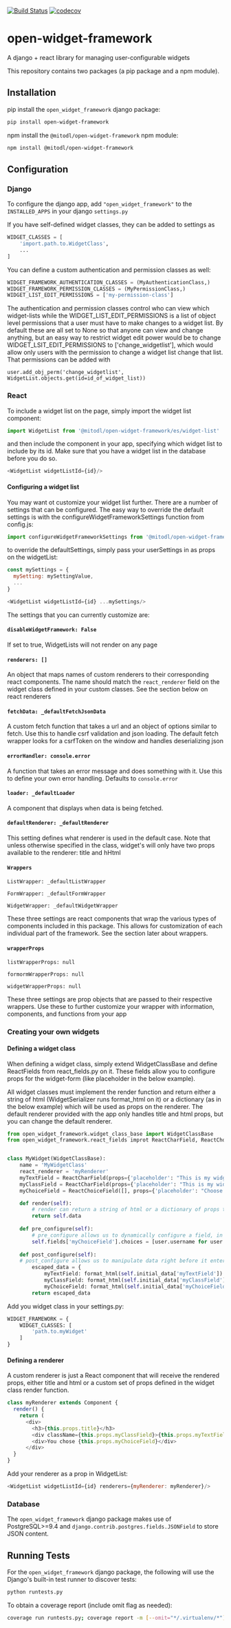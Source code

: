 [![Build Status](https://travis-ci.org/mitodl/open-widget-framework.svg?branch=master)](https://travis-ci.org/mitodl/open-widget-framework)
[![codecov](https://codecov.io/gh/mitodl/open-widget-framework/branch/master/graph/badge.svg)](https://codecov.io/gh/mitodl/open-widget-framework)

# open-widget-framework
A django + react library for managing user-configurable widgets

This repository contains two packages (a pip package and a npm module).

## Installation
pip install the `open_widget_framework` django package:
```bash
pip install open-widget-framework
```  

npm install the `@mitodl/open-widget-framework` npm module: 
```bash
npm install @mitodl/open-widget-framework
```  

## Configuration

### Django
To configure the django app, add `"open_widget_framework"` to the `INSTALLED_APPS` in your django `settings.py`

If you have self-defined widget classes, they can be added to settings as 
```python
WIDGET_CLASSES = [
    'import.path.to.WidgetClass',
    ...
]
```

You can define a custom authentication and permission classes as well: 
```python
WIDGET_FRAMEWORK_AUTHENTICATION_CLASSES = (MyAuthenticationClass,)
WIDGET_FRAMEWORK_PERMISSION_CLASSES = (MyPermissionClass,)
WIDGET_LIST_EDIT_PERMISSIONS = ['my-permission-class']
``` 
The authentication and permission classes control who can view which widget-lists while the WIDGET_LIST_EDIT_PERMISSIONS
is a list of object level permissions that a user must have to make changes to a widget list. By default these are all 
set to None so that anyone can view and change anything, but an easy way to restrict widget edit power would be to 
change WIDGET_LSIT_EDIT_PERMISSIONS to ['change_widgetlist'], which would allow only users with the permission to change
a widget list change that list. That permissions can be added with 
```
user.add_obj_perm('change_widgetlist', WidgetList.objects.get(id=id_of_widget_list))
```

### React
To include a widget list on the page, simply import the widget list component:
```javascript
import WidgetList from '@mitodl/open-widget-framework/es/widget-list'
```
and then include the component in your app, specifying which widget list to include by its id. Make sure that you have a widget list in the database before you do so.
```javascript
<WidgetList widgetListId={id}/>
```

#### Configuring a widget list
You may want ot customize your widget list further. There are a number of settings that can be configured. The easy way 
to override the default settings is with the configureWidgetFrameworkSettings function from config.js:

```javascript
import configureWidgetFrameworkSettings from '@mitodl/open-widget-framework/es/config'
```

to override the defaultSettings, simply pass your userSettings in as props on the widgetList:

```javascript
const mySettings = {
  mySetting: mySettingValue,
  ...
}

<WidgetList widgetListId={id} ...mySettings/>
```

The settings that you can currently customize are:
#### `disableWidgetFramework: False`
If set to true, WidgetLists will not render on any page

#### `renderers: []`
An object that maps names of custom renderers to their corresponding react components. The name should match the `react_renderer` field on the widget class defined in your custom classes. See the section below on react renderers

#### `fetchData: _defaultFetchJsonData` 
A custom fetch function that takes a url and an object of options similar to fetch. Use this to handle csrf validation and json loading. The 
default fetch wrapper looks for a csrfToken on the window and handles deserializing json

#### `errorHandler: console.error`
A function that takes an error message and does something with it. Use this to define your own error handling. Defaults to `console.error`

#### `loader: _defaultLoader` 
A component that displays when data is being fetched.

#### `defaultRenderer: _defaultRenderer`
This setting defines what renderer is used in the default case. Note that unless otherwise specified in the class, widget's will only have two props available to the renderer: title and hHtml 

#### `Wrappers`

`ListWrapper: _defaultListWrapper`

`FormWrapper: _defaultFormWrapper`

`WidgetWrapper: _defaultWidgetWrapper`

These three settings are react components that wrap the various types of components included in this package. This allows for customization of each individual part of the framework. See the section later about wrappers.

#### `wrapperProps`

`listWrapperProps: null`

`formormWrapperProps: null`

`widgetWrapperProps: null`

These three settings are prop objects that are passed to their respective wrappers. Use these to further customize your wrapper with information, components, and functions from your app

### Creating your own widgets

#### Defining a widget class
When defining a widget class, simply extend WidgetClassBase and define ReactFields from react_fields.py on it. These
fields allow you to configure props for the widget-form (like placeholder in the below example).

All widget classes must implement the render function and return either a string of html (WidgetSerializer runs format_html on it) or 
a dictionary (as in the below example) which will be used as props on the renderer. The default renderer provided with the app only handles title and html props,
but you can change the default renderer.
```python
from open_widget_framework.widget_class_base import WidgetClassBase
from open_widget_framework.react_fields improt ReactCharField, ReactChoice


class MyWidget(WidgetClassBase):
    name = 'MyWidgetClass'
    react_renderer = 'myRenderer'
    myTextField = ReactCharField(props={'placeholder': "This is my widget's text field!"})
    myClassField = ReactCharField(props={'placeholder': "This is my widget's class field!"})
    myChoiceField = ReactChoiceField([], props={'placeholder': "Choose one!"})

    def render(self):
        # render can return a string of html or a dictionary of props to set on a custom renderer
        return self.data
        
    def pre_configure(self):
        # pre_configure allows us to dynamically configure a field, in this case to load options from the db
        self.fields['myChoiceField'].choices = [user.username for user in User.objects.all()]
        
    def post_configure(self):
    # post_configure allows us to manipulate data right before it enters the database
        escaped_data = {
            myTextField: format_html(self.initial_data['myTextField'])
            myClassField: format_html(self.initial_data['myClassField'])
            myChoiceField: format_html(self.initial_data['myChoiceField'])
        return escaped_data
```

Add you widget class in your settings.py:
```python
WIDGET_FRAMEWORK = {
    WIDGET_CLASSES: [
        'path.to.myWidget'
    ]
}
```
#### Defining a renderer
A custom renderer is just a React component that will receive the rendered props, either title and html or a custom set of props 
defined in the widget class render function.
```javascript
class myRenderer extends Component {
  render() {
    return (
      <div>
        <h3>{this.props.title}</h3>
        <div className={this.props.myClassField}>{this.props.myTextField}</div>
        <div>You chose {this.props.myChoiceField}</div>
      </div>
  }
}
```
Add your renderer as a prop in WidgetList:

```javascript
<WidgetList widgetListId={id} renderers={myRenderer: myRenderer}/>
```
### Database
The `open_widget_framework` django package makes use of PostgreSQL>=9.4 and `django.contrib.postgres.fields.JSONField` to store JSON content.

## Running Tests
For the `open_widget_framework` django package, the following will use the Django's built-in test runner to discover tests:
```bash
python runtests.py
```
To obtain a coverage report (include omit flag as needed):  
```bash
coverage run runtests.py; coverage report -m [--omit="*/.virtualenv/*"]
```
